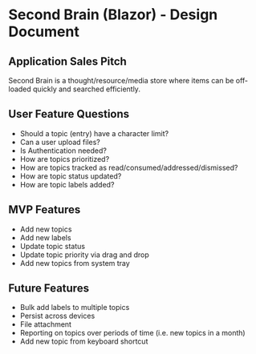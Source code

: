 # Second Brain (Blazor) - Design Document
## Application Sales Pitch
Second Brain is a thought/resource/media store where items can be off-loaded quickly and searched efficiently.

## User Feature Questions
* Should a topic (entry) have a character limit?
* Can a user upload files?
* Is Authentication needed?
* How are topics prioritized?
* How are topics tracked as read/consumed/addressed/dismissed?
* How are topic status updated?
* How are topic labels added?

## MVP Features
* Add new topics
* Add new labels
* Update topic status
* Update topic priority via drag and drop
* Add new topics from system tray

## Future Features
* Bulk add labels to multiple topics
* Persist across devices
* File attachment
* Reporting on topics over periods of time (i.e. new topics in a month)
* Add new topic from keyboard shortcut